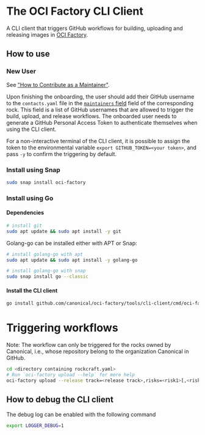 
# The OCI Factory CLI Client

A CLI client that triggers GitHub workflows for building, uploading and releasing images in 
[OCI Factory](https://github.com/canonical/oci-factory).

## How to use

### New User

See ["How to Contribute as a Maintainer"](https://github.com/canonical/oci-factory?tab=readme-ov-file#as-a-maintainer--).

Upon finishing the onboarding, the user should add their GitHub username to the `contacts.yaml` file in the
[`maintainers` field](../../README.md#contacts) field of the corresponding rock. This field is a list of GitHub
usernames that are allowed to trigger the build, upload, and release workflows. The onboarded user needs to 
generate a GitHub Personal Access Token to authenticate themselves when using the CLI client.

For a non-interactive terminal of the CLI client, it is possible to assign the token to the environmental variable 
`export GITHUB_TOKEN=<your token>`, and pass `-y` to confirm the triggering by default.

### Install using Snap

```bash
sudo snap install oci-factory
```

### Install using Go

#### Dependencies

```bash
# install git
sudo apt update && sudo apt install -y git
```

Golang-go can be installed either with APT or Snap:

```bash
# install golang-go with apt
sudo apt update && sudo apt install -y golang-go
```

```bash
# install golang-go with snap
sudo snap install go --classic
```

#### Install the CLI client
```bash
go install github.com/canonical/oci-factory/tools/cli-client/cmd/oci-factory
```

# Triggering workflows
Note: The workflow can only be triggered for the rocks owned by Canonical, i.e., whose repository
belong to the organization Canonical in GitHub.
```bash
cd <directory containing rockcraft.yaml>
# Run `oci-factory upload --help` for more help
oci-factory upload --release track=<release track>,risks=<risk1>[,<risk2>...],eol=yyyy-mm-dd
```

## How to debug the CLI client

The debug log can be enabled with the following command

```bash
export LOGGER_DEBUG=1
```
